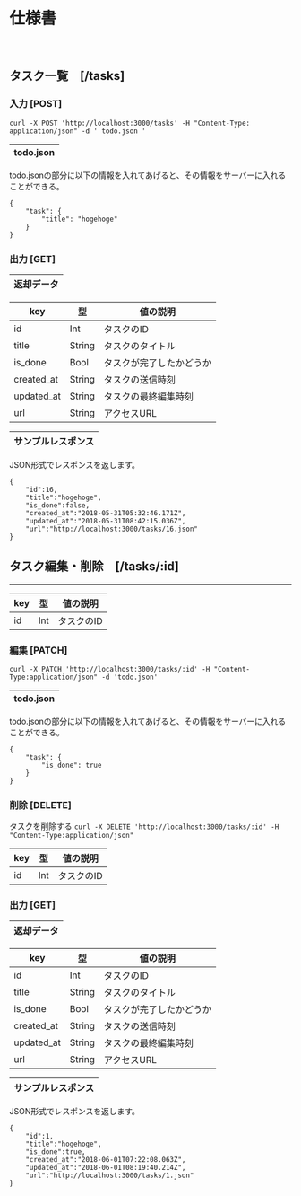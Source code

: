 # 仕様書
　

## タスク一覧　[/tasks]

### 入力 [POST]
`curl -X POST 'http://localhost:3000/tasks' -H "Content-Type: application/json" -d ' todo.json '`

| todo.json |
|-----------|

todo.jsonの部分に以下の情報を入れてあげると、その情報をサーバーに入れることができる。
```
{
    "task": {
        "title": "hogehoge"
    }
}
```

### 出力 [GET]
| 返却データ |
|------------|

| key        | 型     | 値の説明                 |
|------------|--------|--------------------------|
| id         | Int    | タスクのID               |
| title      | String | タスクのタイトル         |
| is_done    | Bool   | タスクが完了したかどうか |
| created_at | String | タスクの送信時刻         |
| updated_at | String | タスクの最終編集時刻     |
| url        | String | アクセスURL              |

| サンプルレスポンス |
| ------------------ |

JSON形式でレスポンスを返します。
```
{
    "id":16,
    "title":"hogehoge",
    "is_done":false,
    "created_at":"2018-05-31T05:32:46.171Z",
    "updated_at":"2018-05-31T08:42:15.036Z",
    "url":"http://localhost:3000/tasks/16.json"
}
```

## タスク編集・削除　[/tasks/:id]
---

| key        | 型     | 値の説明                 |
|------------|--------|--------------------------|
| id         | Int    | タスクのID               |

### 編集 [PATCH]
`curl -X PATCH 'http://localhost:3000/tasks/:id' -H "Content-Type:application/json" -d 'todo.json' `

| todo.json |
|------------|

todo.jsonの部分に以下の情報を入れてあげると、その情報をサーバーに入れることができる。

```
{
    "task": {
        "is_done": true
    }
}
```

### 削除 [DELETE]
タスクを削除する
`curl -X DELETE 'http://localhost:3000/tasks/:id' -H "Content-Type:application/json"`

| key        | 型     | 値の説明                 |
|------------|--------|--------------------------|
| id         | Int    | タスクのID               |

### 出力 [GET]
| 返却データ |
|------------|

| key        | 型     | 値の説明                 |
|------------|--------|--------------------------|
| id         | Int    | タスクのID               |
| title      | String | タスクのタイトル         |
| is_done    | Bool   | タスクが完了したかどうか |
| created_at | String | タスクの送信時刻         |
| updated_at | String | タスクの最終編集時刻     |
| url        | String | アクセスURL              |

| サンプルレスポンス |
| ------------------ |
JSON形式でレスポンスを返します。

```
{
    "id":1,
    "title":"hogehoge",
    "is_done":true,
    "created_at":"2018-06-01T07:22:08.063Z",
    "updated_at":"2018-06-01T08:19:40.214Z",
    "url":"http://localhost:3000/tasks/1.json"
}
```
